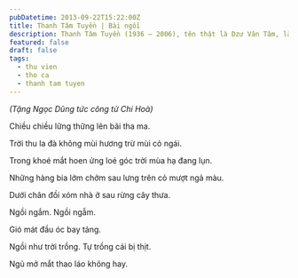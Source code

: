 ```yaml
---
pubDatetime: 2013-09-22T15:22:00Z
title: Thanh Tâm Tuyền | Bài ngồi
description: Thanh Tâm Tuyền (1936 – 2006), tên thật là Dzư Văn Tâm, là một nhà thơ, nhà văn người Việt nổi tiếng, được biết đến với những cách tân thơ ca táo bạo.
featured: false
draft: false
tags:
  - thu vien
  - tho ca
  - thanh tam tuyen
---
```


_(Tặng Ngọc Dũng tức công tử Chí Hoà)_

Chiều chiều lững thững lên bãi tha ma.

Trời thu la đà không mùi hương trừ mùi cỏ ngái.

Trong khoé mắt hoen ửng loé góc trời mùa hạ đang lụn.

Những hàng bia lởm chởm sau lưng trên cỏ mượt ngả màu.

Dưới chân đồi xóm nhà ở sau rừng cây thưa.

Ngồi ngắm. Ngồi ngẫm.

Gió mát đầu óc bay tảng.

Ngồi như trời trồng. Tự trồng cái bị thịt.

Ngủ mở mắt thao láo không hay.